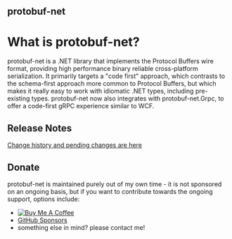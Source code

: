 protobuf-net
-

# What is protobuf-net?

protobuf-net is a .NET library that implements the Protocol Buffers wire format, providing high performance binary reliable cross-platform serialization. It primarily targets a "code first" approach, which contrasts to the schema-first approach more common to Protocol Buffers,
but which makes it really easy to work with idiomatic .NET types, including pre-existing types. protobuf-net now also integrates with protobuf-net.Grpc, to offer a code-first gRPC experience similar to WCF.

## Release Notes

[Change history and pending changes are here](http://protobuf-net.github.io/protobuf-net/releasenotes)

## Donate

protobuf-net is maintained purely out of my own time - it is not sponsored on an ongoing basis, but if you want to contribute towards the ongoing support, options include:

- [![Buy Me A Coffee](https://www.buymeacoffee.com/assets/img/custom_images/orange_img.png)](https://www.buymeacoffee.com/marcgravell)
- [GitHub Sponsors](https://github.com/sponsors/mgravell)
- something else in mind? please contact me!